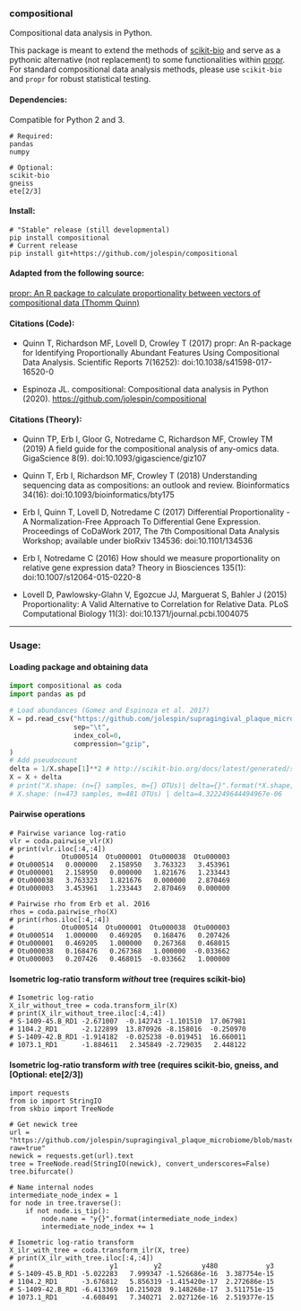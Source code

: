 ### compositional
Compositional data analysis in Python.

This package is meant to extend the methods of [scikit-bio](http://scikit-bio.org/docs/latest/generated/skbio.stats.composition.html#module-skbio.stats.composition) and serve as a pythonic alternative (not replacement) to some functionalities within [propr](https://github.com/tpq/propr).  For standard compositional data analysis methods, please use `scikit-bio` and `propr` for robust statistical testing.  

#### Dependencies:
Compatible for Python 2 and 3.

```
# Required:
pandas
numpy

# Optional:
scikit-bio
gneiss
ete[2/3]
```	
	

		

#### Install:
```
# "Stable" release (still developmental)
pip install compositional
# Current release
pip install git+https://github.com/jolespin/compositional
```

#### Adapted from the following source:
[propr: An R package to calculate proportionality between vectors of compositional data
 (Thomm Quinn)](https://github.com/tpq/propr)

 
#### Citations (Code):
   
   * Quinn T, Richardson MF, Lovell D, Crowley T (2017) propr: An
   R-package for Identifying Proportionally Abundant Features Using
   Compositional Data Analysis. Scientific Reports 7(16252):
   doi:10.1038/s41598-017-16520-0

   * Espinoza JL. compositional: Compositional data analysis in Python (2020). 
   https://github.com/jolespin/compositional
   
#### Citations (Theory):
   * Quinn TP, Erb I, Gloor G, Notredame C, Richardson MF, Crowley TM
   (2019) A field guide for the compositional analysis of any-omics
   data. GigaScience 8(9). doi:10.1093/gigascience/giz107
 
   * Quinn T, Erb I, Richardson MF, Crowley T (2018) Understanding
   sequencing data as compositions: an outlook and review.
   Bioinformatics 34(16): doi:10.1093/bioinformatics/bty175
 
   * Erb I, Quinn T, Lovell D, Notredame C (2017) Differential
   Proportionality - A Normalization-Free Approach To Differential
   Gene Expression. Proceedings of CoDaWork 2017, The 7th
   Compositional Data Analysis Workshop; available under bioRxiv
   134536: doi:10.1101/134536
 
 
   * Erb I, Notredame C (2016) How should we measure proportionality
   on relative gene expression data? Theory in Biosciences 135(1):
   doi:10.1007/s12064-015-0220-8
 
   * Lovell D, Pawlowsky-Glahn V, Egozcue JJ, Marguerat S, Bahler J
   (2015) Proportionality: A Valid Alternative to Correlation for
   Relative Data. PLoS Computational Biology 11(3):
   doi:10.1371/journal.pcbi.1004075
   
_________________________
### Usage:

#### Loading package and obtaining data
```python
import compositional as coda
import pandas as pd

# Load abundances (Gomez and Espinoza et al. 2017)
X = pd.read_csv("https://github.com/jolespin/supragingival_plaque_microbiome/blob/master/16S_amplicons/Data/X.tsv.gz?raw=true", 
                sep="\t",
                index_col=0,
                compression="gzip",
)
# Add pseudocount
delta = 1/X.shape[1]**2 # http://scikit-bio.org/docs/latest/generated/skbio.stats.composition.multiplicative_replacement.html
X = X + delta
# print("X.shape: (n={} samples, m={} OTUs)| delta={}".format(*X.shape, delta))
# X.shape: (n=473 samples, m=481 OTUs) | delta=4.322249644494967e-06
```

#### Pairwise operations
```
# Pairwise variance log-ratio
vlr = coda.pairwise_vlr(X)
# print(vlr.iloc[:4,:4])
#            Otu000514  Otu000001  Otu000038  Otu000003
# Otu000514   0.000000   2.158950   3.763323   3.453961
# Otu000001   2.158950   0.000000   1.821676   1.233443
# Otu000038   3.763323   1.821676   0.000000   2.870469
# Otu000003   3.453961   1.233443   2.870469   0.000000

# Pairwise rho from Erb et al. 2016
rhos = coda.pairwise_rho(X)
# print(rhos.iloc[:4,:4])
#            Otu000514  Otu000001  Otu000038  Otu000003
# Otu000514   1.000000   0.469205   0.168476   0.207426
# Otu000001   0.469205   1.000000   0.267368   0.468015
# Otu000038   0.168476   0.267368   1.000000  -0.033662
# Otu000003   0.207426   0.468015  -0.033662   1.000000
```

#### Isometric log-ratio transform *without* tree (requires scikit-bio)
```
# Isometric log-ratio
X_ilr_without_tree = coda.transform_ilr(X)
# print(X_ilr_without_tree.iloc[:4,:4])
# S-1409-45.B_RD1 -2.671007  -0.142743 -1.101510  17.067981
# 1104.2_RD1      -2.122899  13.870926 -8.158016  -0.250970
# S-1409-42.B_RD1 -1.914182  -0.025238 -0.019451  16.660011
# 1073.1_RD1      -1.884611   2.345849 -2.729035   2.448122
```

#### Isometric log-ratio transform *with* tree (requires scikit-bio, gneiss, and [Optional: ete[2/3])
```
import requests
from io import StringIO
from skbio import TreeNode

# Get newick tree
url = "https://github.com/jolespin/supragingival_plaque_microbiome/blob/master/16S_amplicons/Data/otus.alignment.fasttree.nw?raw=true"
newick = requests.get(url).text
tree = TreeNode.read(StringIO(newick), convert_underscores=False)
tree.bifurcate()

# Name internal nodes
intermediate_node_index = 1
for node in tree.traverse():
    if not node.is_tip():
        node.name = "y{}".format(intermediate_node_index)
        intermediate_node_index += 1

# Isometric log-ratio transform
X_ilr_with_tree = coda.transform_ilr(X, tree)
# print(X_ilr_with_tree.iloc[:4,:4])
#                        y1         y2          y480            y3
# S-1409-45.B_RD1 -5.022283   7.999347 -1.526686e-16  3.387754e-15
# 1104.2_RD1      -3.676812   5.856319 -1.415420e-17  2.272686e-15
# S-1409-42.B_RD1 -6.413369  10.215028  9.148268e-17  3.511751e-15
# 1073.1_RD1      -4.608491   7.340271  2.027126e-16  2.519377e-15
```
